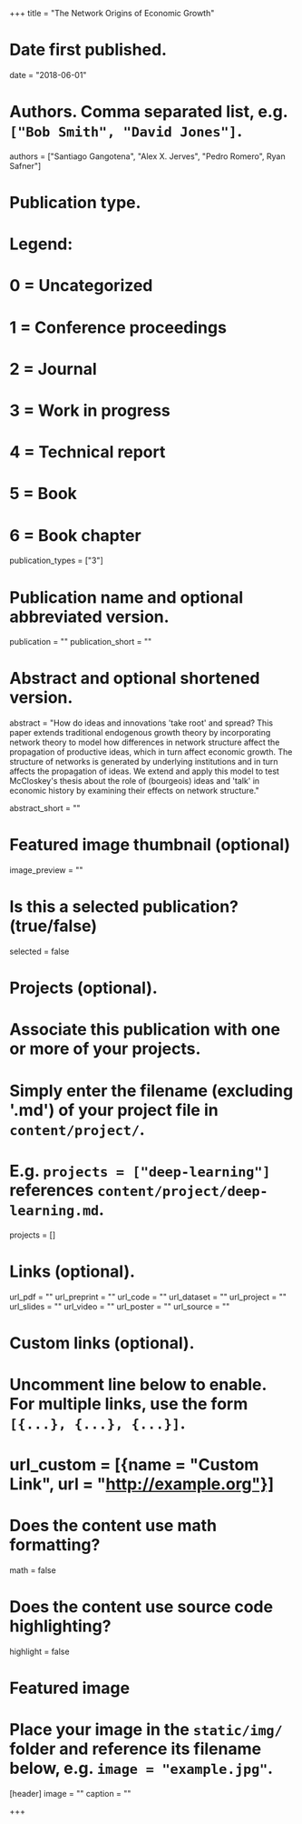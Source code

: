 +++
title = "The Network Origins of Economic Growth" 

# Date first published.
date = "2018-06-01"

# Authors. Comma separated list, e.g. `["Bob Smith", "David Jones"]`.
authors = ["Santiago Gangotena", "Alex X. Jerves", "Pedro Romero", Ryan Safner"]

# Publication type.
# Legend:
# 0 = Uncategorized
# 1 = Conference proceedings
# 2 = Journal
# 3 = Work in progress
# 4 = Technical report
# 5 = Book
# 6 = Book chapter
publication_types = ["3"]

# Publication name and optional abbreviated version.
publication = ""
publication_short = ""

# Abstract and optional shortened version.
abstract = "How do ideas and innovations 'take root' and spread? This paper extends traditional endogenous growth theory by incorporating network theory to model how differences in network structure affect the propagation of productive ideas, which in turn affect economic growth. The structure of networks is generated by underlying institutions and in turn affects the propagation of ideas. We extend and apply this model to  test McCloskey's thesis about the role of (bourgeois) ideas and 'talk' in economic history by examining their effects on network structure."

abstract_short = ""

# Featured image thumbnail (optional)
image_preview = ""

# Is this a selected publication? (true/false)
selected = false

# Projects (optional).
#   Associate this publication with one or more of your projects.
#   Simply enter the filename (excluding '.md') of your project file in `content/project/`.
#   E.g. `projects = ["deep-learning"]` references `content/project/deep-learning.md`.
projects = []

# Links (optional).
url_pdf = ""
url_preprint = ""
url_code = ""
url_dataset = ""
url_project = ""
url_slides = ""
url_video = ""
url_poster = ""
url_source = ""

# Custom links (optional).
#   Uncomment line below to enable. For multiple links, use the form `[{...}, {...}, {...}]`.
# url_custom = [{name = "Custom Link", url = "http://example.org"}]

# Does the content use math formatting?
math = false

# Does the content use source code highlighting?
highlight = false

# Featured image
# Place your image in the `static/img/` folder and reference its filename below, e.g. `image = "example.jpg"`.
[header]
image = ""
caption = ""

+++
